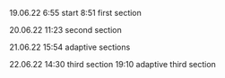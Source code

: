 19.06.22
    6:55 start
    8:51 first section

20.06.22
    11:23 second section

21.06.22
    15:54 adaptive sections

22.06.22
    14:30 third section
    19:10 adaptive third section